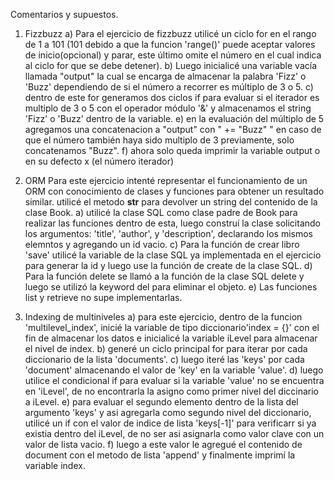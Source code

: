 Comentarios y supuestos.

1. Fizzbuzz
   a) Para el ejercicio de fizzbuzz utilicé un ciclo for en el rango de 1 a 101 (101 debido a que la funcion 'range()' puede aceptar
   valores de inicio(opcional) y parar, este último omite el número en el cual indica al ciclo for que se debe detener).
   b) Luego inicialicé una variable vacía llamada "output" la cual se encarga de almacenar la palabra 'Fizz' o 'Buzz' dependiendo de si el
   número a recorrer es múltiplo de 3 o 5.
   c) dentro de este for generamos dos ciclos if para evaluar si el iterador es multiplo de 3 o 5 con el operador módulo '&' y almacenamos el string
   'Fizz' o 'Buzz' dentro de la variable.
   e) en la evaluación del múltiplo de 5 agregamos una concatenacion a "output" con " += "Buzz" " en caso de que el número también haya sido multiplo
   de 3 previamente, solo concatenamos "Buzz".
   f) ahora solo queda imprimir la variable output o en su defecto x (el número iterador)

2. ORM
   Para este ejercicio intenté representar el funcionamiento de un ORM con conocimiento de clases y funciones para obtener un resultado similar.
   utilicé el metodo **str** para devolver un string del contenido de la clase Book.
   a) utilicé la clase SQL como clase padre de Book para realizar las funciones dentro de esta, luego construí la clase solicitando los argumentos: 'title', 'author', y 'description', declarando los mismos elemntos y agregando un id vacio.
   c) Para la función de crear libro 'save' utilicé la variable de la clase SQL ya implementada en el ejercicio para generar la id y luego use la función de create de la clase SQL.
   d) Para la función delete se llamó a la función de la clase SQL delete y luego se utilizó la keyword del para eliminar el objeto.
   e) Las funciones list y retrieve no supe implementarlas.

3. Indexing de multiniveles
   a) para este ejercicio, dentro de la funcion 'multilevel_index', inicié la variable de tipo diccionario'index = {}' con el fin de almacenar los datos e inicialicé la variable iLevel para almacenar el nivel de index.
   b) generé un ciclo principal for para iterar por cada diccionario de la lista 'documents'.
   c) luego iteré las 'keys' por cada 'document' almacenando el valor de 'key' en la variable 'value'.
   d) luego utilice el condicional if para evaluar si la variable 'value' no se encuentra en 'iLevel', de no encontrarla la asigno como primer nivel del diccinario a iLevel.
   e) para evaluar el segundo elemento dentro de la lista del argumento 'keys' y asi agregarla como segundo nivel del diccionario, utilicé un if con el valor de indice de lista 'keys[-1]' para verificarr si ya existia dentro del iLevel, de no ser asi asignarla como valor clave con un valor de lista vacio.
   f) luego a este valor le agregué el contenido de document con el metodo de lista 'append' y finalmente imprimí la variable index.
